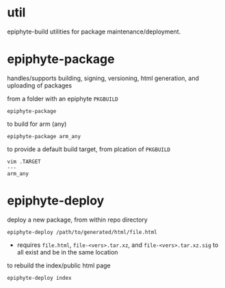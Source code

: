 util
===

epiphyte-build utilities for package maintenance/deployment.

# epiphyte-package

handles/supports building, signing, versioning, html generation, and uploading of packages

from a folder with an epiphyte `PKGBUILD`
```
epiphyte-package
```

to build for arm (any)
```
epiphyte-package arm_any
```

to provide a default build target, from plcation of `PKGBUILD`
```
vim .TARGET
---
arm_any
```

# epiphyte-deploy

deploy a new package, from within repo directory
```
epiphyte-deploy /path/to/generated/html/file.html
```
* requires `file.html`, `file-<vers>.tar.xz`, and `file-<vers>.tar.xz.sig` to all exist and be in the same location

to rebuild the index/public html page
```
epiphyte-deploy index
```
